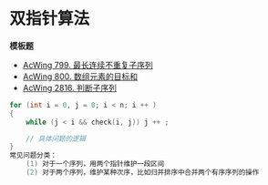 # 双指针算法

**模板题**
- [AcWing 799. 最长连续不重复子序列](https://www.acwing.com/problem/content/801/)
- [AcWing 800. 数组元素的目标和](https://www.acwing.com/problem/content/802/)
- [AcWing 2816. 判断子序列](https://www.acwing.com/problem/content/2818/)
```c++
for (int i = 0, j = 0; i < n; i ++ )
{
    while (j < i && check(i, j)) j ++ ;

    // 具体问题的逻辑
}
常见问题分类：
    (1) 对于一个序列，用两个指针维护一段区间
    (2) 对于两个序列，维护某种次序，比如归并排序中合并两个有序序列的操作
```